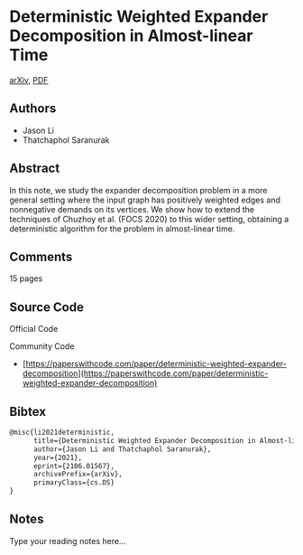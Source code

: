 
# Deterministic Weighted Expander Decomposition in Almost-linear Time

[arXiv](https://arxiv.org/abs/2106.01567), [PDF](https://arxiv.org/pdf/2106.01567.pdf)

## Authors

- Jason Li
- Thatchaphol Saranurak

## Abstract

In this note, we study the expander decomposition problem in a more general setting where the input graph has positively weighted edges and nonnegative demands on its vertices. We show how to extend the techniques of Chuzhoy et al. (FOCS 2020) to this wider setting, obtaining a deterministic algorithm for the problem in almost-linear time.

## Comments

15 pages

## Source Code

Official Code



Community Code

- [https://paperswithcode.com/paper/deterministic-weighted-expander-decomposition](https://paperswithcode.com/paper/deterministic-weighted-expander-decomposition)

## Bibtex

```tex
@misc{li2021deterministic,
      title={Deterministic Weighted Expander Decomposition in Almost-linear Time}, 
      author={Jason Li and Thatchaphol Saranurak},
      year={2021},
      eprint={2106.01567},
      archivePrefix={arXiv},
      primaryClass={cs.DS}
}
```

## Notes

Type your reading notes here...


